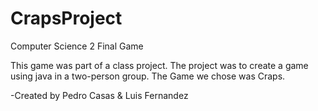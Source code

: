 # CrapsProject
Computer Science 2 Final Game


This game was part of a class project. The project was to create a game using java in a two-person group. The Game we chose was Craps.

-Created by Pedro Casas & Luis Fernandez
